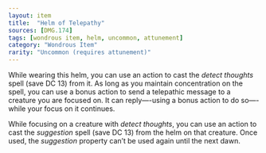 ```yaml
---
layout: item
title:  "Helm of Telepathy"
sources: [DMG.174]
tags: [wondrous item, helm, uncommon, attunement]
category: "Wondrous Item"
rarity: "Uncommon (requires attunement)"
---
```


While wearing this helm, you can use an action to cast the *detect thoughts* spell (save DC 13) from it. As long as you maintain concentration on the spell, you can use a bonus action to send a telepathic message to a creature you are focused on. It can reply—-using a bonus action to do so—-while your focus on it continues.

While focusing on a creature with *detect thoughts*, you can use an action to cast the *suggestion* spell (save DC 13) from the helm on that creature. Once used, the *suggestion* property can’t be used again until the next dawn.